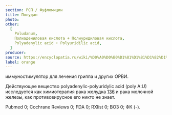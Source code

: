```yaml
---
section: РСП / Фуфломицин
title: Полудан
photo:
other:
  [
    Poludanum,
    Полиадениловая кислота + Полиуридиловая кислота,
    Polyadenylic acid + Polyuridilic acid,
  ]
producer:
source: https://encyclopatia.ru/wiki/%D0%A0%D0%B0%D1%81%D1%81%D1%82%D1%80%D0%B5%D0%BB%D1%8C%D0%BD%D1%8B%D0%B9_%D1%81%D0%BF%D0%B8%D1%81%D0%BE%D0%BA_%D0%BF%D1%80%D0%B5%D0%BF%D0%B0%D1%80%D0%B0%D1%82%D0%BE%D0%B2
label: orange
---
```


иммуностимулятор для лечения гриппа и других ОРВИ.

Действующее вещество polyadenylic-polyuridylic acid (poly A:U) исследуется как химиотерапия рака желудка [136](http://www.ncbi.nlm.nih.gov/pubmed/18029971) и рака молочной железы, как противовирусное его никто не знает.

Pubmed 0; Cochrane Reviews 0; FDA 0; RXlist 0; ВОЗ 0; ФК (-).
